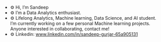 - ⚙️ Hi, I’m Sandeep
- ⚙️ I’m a Data Analytics enthusiast. 
- ⚙️ Lifelong Analytics, Machine learning, Data Science, and AI student. I’m currently working on a few personal Machine learning projects. Anyone interested in collaborating, contact me!
- ⚙️ Linkedin: www.linkedin.com/in/sandeep-gurjar-65a905131
     

<!---
S-G-001/S-G-001 is a ✨ special ✨ repository because its `README.md` (this file) appears on your GitHub profile.
You can click the Preview link to take a look at your changes.
--->
